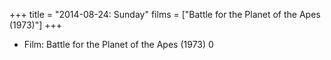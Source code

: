 +++
title = "2014-08-24: Sunday"
films = ["Battle for the Planet of the Apes (1973)"]
+++


* Film: Battle for the Planet of the Apes (1973) 0
